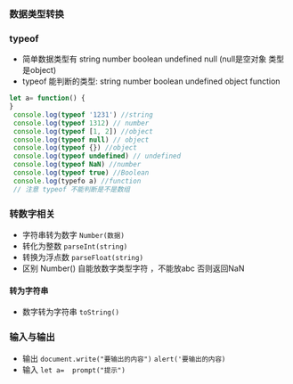 ### 数据类型转换
### typeof 

   * 简单数据类型有 string number boolean undefined null  (null是空对象  类型是object)
   * typeof 能判断的类型: string number boolean undefined object function 

   ```js
   let a= function() { 
   }
    console.log(typeof '1231') //string
    console.log(typeof 1312) // number
    console.log(typeof [1, 2]) //object
    console.log(typeof null) // object
    console.log(typeof {}) //object
    console.log(typeof undefined) // undefined
    console.log(typeof NaN) //number
    console.log(typeof true) //Boolean
    console.log(typefo a) //function
    // 注意 typeof 不能判断是不是数组 
   ```

### 转数字相关
* 字符串转为数字
`Number(数据)`
* 转化为整数
`parseInt(string)`
* 转换为浮点数
`parseFloat(string)`
* 区别
Number()  自能放数字类型字符 ，不能放abc 否则返回NaN 

#### 转为字符串
* 数字转为字符串
`toString()`


### 输入与输出
* 输出
`document.write("要输出的内容")`
`alert('要输出的内容)`
* 输入
`let a=  prompt("提示")`
